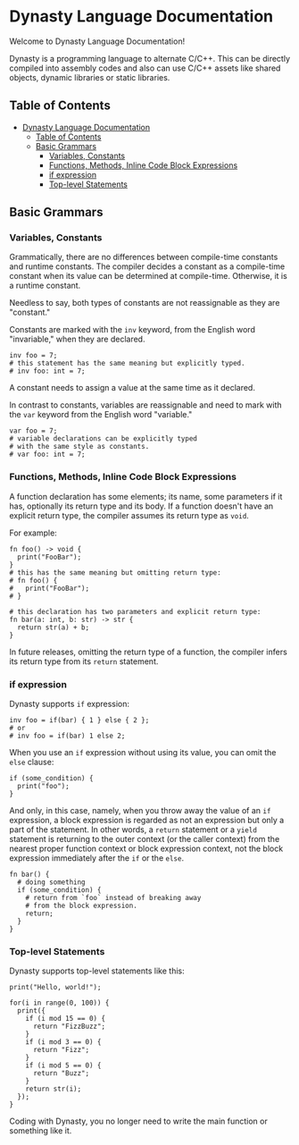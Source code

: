 # Dynasty Language Documentation

Welcome to Dynasty Language Documentation!

Dynasty is a programming language to alternate C/C++.
This can be directly compiled into assembly codes and also can use C/C++ assets like shared objects, dynamic libraries or static libraries. 

## Table of Contents
- [Dynasty Language Documentation](#dynasty-language-documentation)
  - [Table of Contents](#table-of-contents)
  - [Basic Grammars](#basic-grammars)
    - [Variables, Constants](#variables-constants)
    - [Functions, Methods, Inline Code Block Expressions](#functions-methods-inline-code-block-expressions)
    - [if expression](#if-expression)
    - [Top-level Statements](#top-level-statements)

## Basic Grammars

### Variables, Constants
Grammatically, there are no differences between compile-time constants and runtime constants.
The compiler decides a constant as a compile-time constant when its value can be determined at compile-time.
Otherwise, it is a runtime constant.

Needless to say, both types of constants are not reassignable as they are "constant."

Constants are marked with the `inv` keyword, from the English word "invariable," when they are declared.

```dn
inv foo = 7;
# this statement has the same meaning but explicitly typed.
# inv foo: int = 7;
```

A constant needs to assign a value at the same time as it declared.

In contrast to constants, variables are reassignable and need to mark with the `var` keyword from the English word "variable."

```dn
var foo = 7;
# variable declarations can be explicitly typed
# with the same style as constants.
# var foo: int = 7;
```

### Functions, Methods, Inline Code Block Expressions
A function declaration has some elements; its name, some parameters if it has, optionally its return type and its body.
If a function doesn't have an explicit return type, the compiler assumes its return type as `void`.

For example:

```dn
fn foo() -> void {
  print("FooBar");
}
# this has the same meaning but omitting return type:
# fn foo() {
#   print("FooBar");
# }

# this declaration has two parameters and explicit return type: 
fn bar(a: int, b: str) -> str {
  return str(a) + b;
}
```

In future releases, omitting the return type of a function, the compiler infers its return type from its `return` statement.

### if expression
Dynasty supports `if` expression:

```dn
inv foo = if(bar) { 1 } else { 2 };
# or
# inv foo = if(bar) 1 else 2;
```

When you use an `if` expression without using its value, you can omit the `else` clause:

```dn
if (some_condition) {
  print("foo");
}
```

And only, in this case, namely, when you throw away the value of an `if` expression, a block expression is regarded as not an expression but only a part of the statement.
In other words, a `return` statement or a `yield` statement is returning to the outer context (or the caller context) from the nearest proper function context or block expression context, not the block expression immediately after the `if` or the `else`.

```dn
fn bar() {
  # doing something
  if (some_condition) {
    # return from `foo` instead of breaking away
    # from the block expression.
    return;
  }
}
```

### Top-level Statements
Dynasty supports top-level statements like this:

```dn
print("Hello, world!");
```

```dn
for(i in range(0, 100)) {
  print({
    if (i mod 15 == 0) {
      return "FizzBuzz";
    }
    if (i mod 3 == 0) {
      return "Fizz";
    }
    if (i mod 5 == 0) {
      return "Buzz";
    }
    return str(i);
  });
}
```

Coding with Dynasty, you no longer need to write the main function or something like it.
